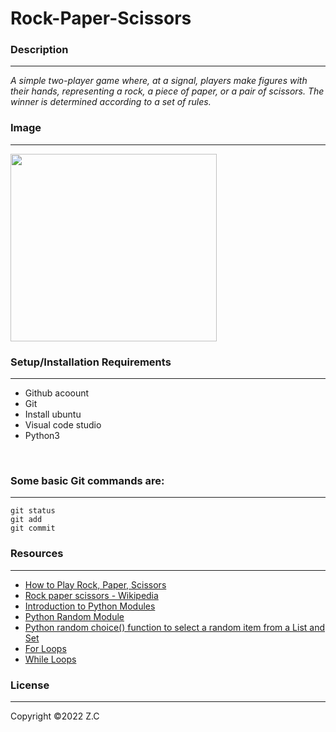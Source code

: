 # **Rock-Paper-Scissors**
### **Description**
---
 *A simple two-player game where, at a signal, players make figures with their hands, representing a rock, a piece of paper, or a pair of scissors. The winner is determined according to a set of rules.*


### **Image**
***

<img src="https://res.cloudinary.com/zilfa/image/upload/v1654106187/Rock_paper_scissors_ieakmo.png" width="330" height="300">

<br>

### **Setup/Installation Requirements**
---
- Github acoount 
- Git
- Install ubuntu
- Visual code studio
- Python3

<br>


### **Some basic Git commands are:**
---
```
git status
git add
git commit
```


### **Resources**
***
- [How to Play Rock, Paper, Scissors](https://www.youtube.com/watch?v=ND4fd6yScBM)
- [Rock paper scissors - Wikipedia](https://en.wikipedia.org/wiki/Rock_paper_scissors)
- [Introduction to Python Modules](https://www.youtube.com/watch?v=uoVUOTPL9Rw&list=PLxuUHF3OiqfWAITD4gPUHZ1GcYRqmyF7P&index=27)
- [Python Random Module](https://www.w3schools.com/python/module_random.asp)
- [Python random choice() function to select a random item from a List and Set](https://pynative.com/python-random-choice/)
- [For Loops](https://www.youtube.com/watch?v=P9sIg93Boso&list=PLxuUHF3OiqfWAITD4gPUHZ1GcYRqmyF7P&index=19)
- [While Loops](https://www.youtube.com/watch?v=J8dkgM8Mck0&list=PLxuUHF3OiqfWAITD4gPUHZ1GcYRqmyF7P&index=20)



### **License**
---
Copyright &copy;2022 Z.C

